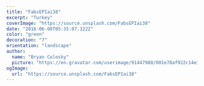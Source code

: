 ```yaml
---
title: "FabsEPIai38"
excerpt: "Turkey"
coverImage: "https://source.unsplash.com/FabsEPIai38"
date: "2016-06-08T05:35:07.322Z"
color: "green"
decoration: "7"
orientation: "landscape"
author:
  name: "Bryan Colosky"
  picture: "https://en.gravatar.com/userimage/91447980/001e78af922c14e1f0be6f2c2dc4dcc9.png?size=200"
ogImage:
  url: "https://source.unsplash.com/FabsEPIai38"
---
```

